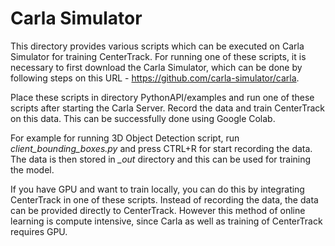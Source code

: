 # Carla Simulator

This directory provides various scripts which can be executed on Carla Simulator for training CenterTrack. For running one of these scripts, it is necessary to first download the Carla Simulator, which can be done by following steps on this URL - https://github.com/carla-simulator/carla.

Place these scripts in directory PythonAPI/examples and run one of these scripts after starting the Carla Server. Record the data and train CenterTrack on this data. This can be successfully done using Google Colab.

For example for running 3D Object Detection script, run *client_bounding_boxes.py* and press CTRL+R for start recording the data. The data is then stored in *_out* directory and this can be used for training the model.

If you have GPU and want to train locally, you can do this by integrating CenterTrack in one of these scripts. Instead of recording the data, the data can be provided directly to CenterTrack. However this method of online learning is compute intensive, since Carla as well as training of CenterTrack requires GPU.
